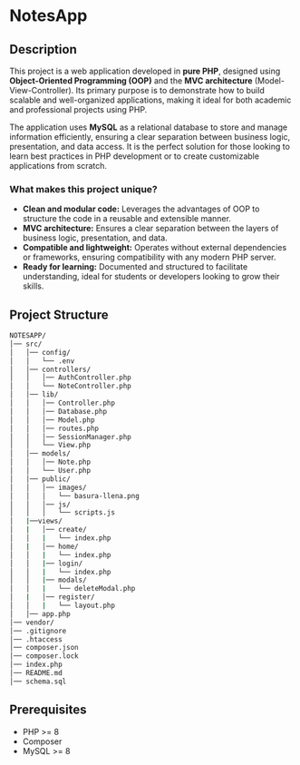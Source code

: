 # NotesApp

## Description

This project is a web application developed in **pure PHP**, designed using **Object-Oriented Programming (OOP)** and the **MVC architecture** (Model-View-Controller). Its primary purpose is to demonstrate how to build scalable and well-organized applications, making it ideal for both academic and professional projects using PHP.

The application uses **MySQL** as a relational database to store and manage information efficiently, ensuring a clear separation between business logic, presentation, and data access. It is the perfect solution for those looking to learn best practices in PHP development or to create customizable applications from scratch.

### **What makes this project unique?**
- **Clean and modular code:** Leverages the advantages of OOP to structure the code in a reusable and extensible manner.
- **MVC architecture:** Ensures a clear separation between the layers of business logic, presentation, and data.
- **Compatible and lightweight:** Operates without external dependencies or frameworks, ensuring compatibility with any modern PHP server.
- **Ready for learning:** Documented and structured to facilitate understanding, ideal for students or developers looking to grow their skills.

## Project Structure
```bash
NOTESAPP/
│── src/
│   │── config/
│   │   └── .env
│   │── controllers/
│   │   │── AuthController.php
│   │   └── NoteController.php
│   │── lib/
│   │   │── Controller.php
│   │   │── Database.php
│   │   │── Model.php
│   │   │── routes.php
│   │   │── SessionManager.php
│   │   └── View.php
│   │── models/
│   │   │── Note.php
│   │   └── User.php
│   │── public/
│   │   │── images/
│   │   │   └── basura-llena.png
│   │   │── js/
│   │   │   └── scripts.js
│   |──views/
│   |   │── create/
│   │   |   └── index.php
│   |   │── home/
│   │   |   └── index.php
│   │   |── login/
│   │   |   └── index.php
│   │   |── modals/
│   │   |   └── deleteModal.php
│   |   │── register/
│   │   |   └── layout.php
│   │── app.php
│── vendor/
│── .gitignore
│── .htaccess
│── composer.json
│── composer.lock
│── index.php
│── README.md
│── schema.sql
```

## Prerequisites
- PHP >= 8
- Composer
- MySQL >= 8

